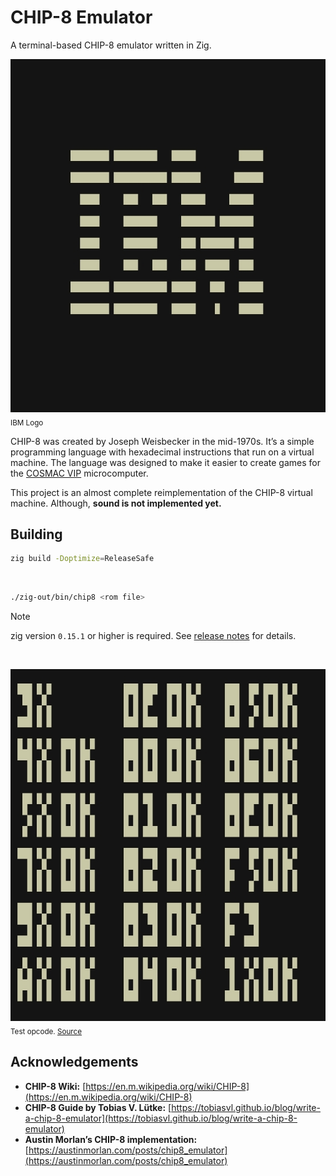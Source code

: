 # CHIP-8 Emulator

A terminal-based CHIP-8 emulator written in Zig.

![IBM Logo](doc/ibmlogo.jpg)
<sub>IBM Logo</sub>

CHIP-8 was created by Joseph Weisbecker in the mid-1970s. It’s a simple programming language with hexadecimal instructions that run on a virtual machine. The language was designed to make it easier to create games for the [COSMAC VIP](https://en.wikipedia.org/wiki/COSMAC_VIP) microcomputer.

This project is an almost complete reimplementation of the CHIP-8 virtual machine. Although, **sound is not implemented yet.**
<br/>

## Building

```bash
zig build -Doptimize=ReleaseSafe
```

<br/>

```bash
./zig-out/bin/chip8 <rom file>
```

> [!NOTE]
> zig version `0.15.1` or higher is required. See [release notes](https://ziglang.org/download/0.15.1/release-notes.html) for details.

<br/>

![Test Opcode](doc/testopcode.jpg)
<sub>Test opcode. [Source](https://github.com/corax89/chip8-test-rom/blob/6a2cc38be6f5e527221353df024b840a86bc8e5f/test_opcode.8o)</sub>
<br/>

## Acknowledgements

- **CHIP-8 Wiki:** [https://en.m.wikipedia.org/wiki/CHIP-8](https://en.m.wikipedia.org/wiki/CHIP-8)
- **CHIP-8 Guide by Tobias V. Lütke:** [https://tobiasvl.github.io/blog/write-a-chip-8-emulator](https://tobiasvl.github.io/blog/write-a-chip-8-emulator)
- **Austin Morlan’s CHIP-8 implementation:** [https://austinmorlan.com/posts/chip8_emulator](https://austinmorlan.com/posts/chip8_emulator)
